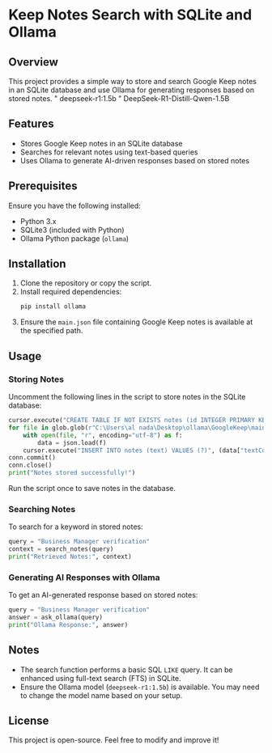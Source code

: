 # Keep Notes Search with SQLite and Ollama

## Overview
This project provides a simple way to store and search Google Keep notes in an SQLite database and use Ollama for generating responses based on stored notes.
"  deepseek-r1:1.5b "
DeepSeek-R1-Distill-Qwen-1.5B

## Features
- Stores Google Keep notes in an SQLite database
- Searches for relevant notes using text-based queries
- Uses Ollama to generate AI-driven responses based on stored notes

## Prerequisites
Ensure you have the following installed:
- Python 3.x
- SQLite3 (included with Python)
- Ollama Python package (`ollama`)

## Installation
1. Clone the repository or copy the script.
2. Install required dependencies:
   ```bash
   pip install ollama
   ```
3. Ensure the `main.json` file containing Google Keep notes is available at the specified path.

## Usage

### Storing Notes
Uncomment the following lines in the script to store notes in the SQLite database:
```python
cursor.execute("CREATE TABLE IF NOT EXISTS notes (id INTEGER PRIMARY KEY, text TEXT)")
for file in glob.glob(r"C:\Users\al nada\Desktop\ollama\GoogleKeep\main.json"):
    with open(file, "r", encoding="utf-8") as f:
        data = json.load(f)
    cursor.execute("INSERT INTO notes (text) VALUES (?)", (data["textContent"],))
conn.commit()
conn.close()
print("Notes stored successfully!")
```
Run the script once to save notes in the database.

### Searching Notes
To search for a keyword in stored notes:
```python
query = "Business Manager verification"
context = search_notes(query)
print("Retrieved Notes:", context)
```

### Generating AI Responses with Ollama
To get an AI-generated response based on stored notes:
```python
query = "Business Manager verification"
answer = ask_ollama(query)
print("Ollama Response:", answer)
```

## Notes
- The search function performs a basic SQL `LIKE` query. It can be enhanced using full-text search (FTS) in SQLite.
- Ensure the Ollama model (`deepseek-r1:1.5b`) is available. You may need to change the model name based on your setup.

## License
This project is open-source. Feel free to modify and improve it!

